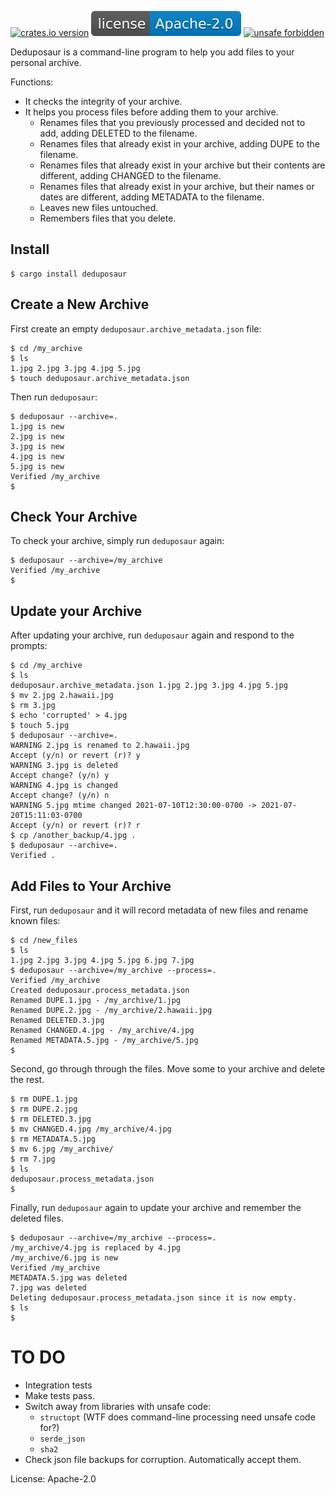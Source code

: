 [![crates.io version](https://img.shields.io/crates/v/deduposaur.svg)](https://crates.io/crates/deduposaur)
[![license: Apache 2.0](https://raw.githubusercontent.com/mleonhard/deduposaur/main/license-apache-2.0.svg)](https://github.com/mleonhard/deduposaur/blob/main/LICENSE)
[![unsafe forbidden](https://gitlab.com/leonhard-llc/ops/-/raw/main/unsafe-forbidden.svg)](https://github.com/rust-secure-code/safety-dance/)

Deduposaur is a command-line program to help you add files to your personal archive.

Functions:
- It checks the integrity of your archive.
- It helps you process files before adding them to your archive.
   - Renames files that you previously processed and decided not to add,
     adding DELETED to the filename.
   - Renames files that already exist in your archive,
     adding DUPE to the filename.
   - Renames files that already exist in your archive but their contents
     are different, adding CHANGED to the filename.
   - Renames files that already exist in your archive, but their names
     or dates are different, adding METADATA to the filename.
   - Leaves new files untouched.
   - Remembers files that you delete.

## Install
```
$ cargo install deduposaur
```

## Create a New Archive
First create an empty `deduposaur.archive_metadata.json` file:
```
$ cd /my_archive
$ ls
1.jpg 2.jpg 3.jpg 4.jpg 5.jpg
$ touch deduposaur.archive_metadata.json
```
Then run `deduposaur`:
```
$ deduposaur --archive=.
1.jpg is new
2.jpg is new
3.jpg is new
4.jpg is new
5.jpg is new
Verified /my_archive
$
```

## Check Your Archive
To check your archive, simply run `deduposaur` again:
```
$ deduposaur --archive=/my_archive
Verified /my_archive
$
```

## Update your Archive
After updating your archive, run `deduposaur` again and respond to the prompts:
```
$ cd /my_archive
$ ls
deduposaur.archive_metadata.json 1.jpg 2.jpg 3.jpg 4.jpg 5.jpg
$ mv 2.jpg 2.hawaii.jpg
$ rm 3.jpg
$ echo 'corrupted' > 4.jpg
$ touch 5.jpg
$ deduposaur --archive=.
WARNING 2.jpg is renamed to 2.hawaii.jpg
Accept (y/n) or revert (r)? y
WARNING 3.jpg is deleted
Accept change? (y/n) y
WARNING 4.jpg is changed
Accept change? (y/n) n
WARNING 5.jpg mtime changed 2021-07-10T12:30:00-0700 -> 2021-07-20T15:11:03-0700
Accept (y/n) or revert (r)? r
$ cp /another_backup/4.jpg .
$ deduposaur --archive=.
Verified .
```

## Add Files to Your Archive
First, run `deduposaur` and it will record metadata of new files and rename known files:
```
$ cd /new_files
$ ls
1.jpg 2.jpg 3.jpg 4.jpg 5.jpg 6.jpg 7.jpg
$ deduposaur --archive=/my_archive --process=.
Verified /my_archive
Created deduposaur.process_metadata.json
Renamed DUPE.1.jpg - /my_archive/1.jpg
Renamed DUPE.2.jpg - /my_archive/2.hawaii.jpg
Renamed DELETED.3.jpg
Renamed CHANGED.4.jpg - /my_archive/4.jpg
Renamed METADATA.5.jpg - /my_archive/5.jpg
$
```

Second, go through through the files.
Move some to your archive and delete the rest.
```
$ rm DUPE.1.jpg
$ rm DUPE.2.jpg
$ rm DELETED.3.jpg
$ mv CHANGED.4.jpg /my_archive/4.jpg
$ rm METADATA.5.jpg
$ mv 6.jpg /my_archive/
$ rm 7.jpg
$ ls
deduposaur.process_metadata.json
$
```

Finally, run `deduposaur` again to update your archive and remember the deleted files.
```
$ deduposaur --archive=/my_archive --process=.
/my_archive/4.jpg is replaced by 4.jpg
/my_archive/6.jpg is new
Verified /my_archive
METADATA.5.jpg was deleted
7.jpg was deleted
Deleting deduposaur.process_metadata.json since it is now empty.
$ ls
$
```

# TO DO
- Integration tests
- Make tests pass.
- Switch away from libraries with unsafe code:
   - `structopt` (WTF does command-line processing need unsafe code for?)
   - `serde_json`
   - `sha2`
- Check json file backups for corruption.  Automatically accept them.

License: Apache-2.0

